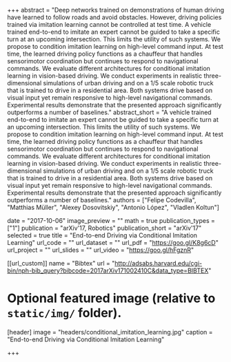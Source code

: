 +++
abstract = "Deep networks trained on demonstrations of human driving have learned to follow roads and avoid obstacles. However, driving policies trained via imitation learning cannot be controlled at test time. A vehicle trained end-to-end to imitate an expert cannot be guided to take a specific turn at an upcoming intersection. This limits the utility of such systems. We propose to condition imitation learning on high-level command input. At test time, the learned driving policy functions as a chauffeur that handles sensorimotor coordination but continues to respond to navigational commands. We evaluate different architectures for conditional imitation learning in vision-based driving. We conduct experiments in realistic three-dimensional simulations of urban driving and on a 1/5 scale robotic truck that is trained to drive in a residential area. Both systems drive based on visual input yet remain responsive to high-level navigational commands. Experimental results demonstrate that the presented approach significantly outperforms a number of baselines."
abstract_short = "A vehicle trained end-to-end to imitate an expert cannot be guided to take a specific turn at an upcoming intersection. This limits the utility of such systems. We propose to condition imitation learning on high-level command input. At test time, the learned driving policy functions as a chauffeur that handles sensorimotor coordination but continues to respond to navigational commands. We evaluate different architectures for conditional imitation learning in vision-based driving. We conduct experiments in realistic three-dimensional simulations of urban driving and on a 1/5 scale robotic truck that is trained to drive in a residential area. Both systems drive based on visual input yet remain responsive to high-level navigational commands. Experimental results demonstrate that the presented approach significantly outperforms a number of baselines."
authors = ["Felipe Codevilla", "Matthias Müller", "Alexey Dosovitskiy", "Antonio López", "Vladlen Koltun"]

date = "2017-10-06"
image_preview = ""
math = true
publication_types = ["1"]
publication = "arXiv'17, Robotics"
publication_short = "arXiv'17"
selected = true
title = "End-to-end Driving via Conditional Imitation Learning"
url_code = ""
url_dataset = ""
url_pdf = "https://goo.gl/K8g6cD"
url_project = ""
url_slides = ""
url_video = "https://goo.gl/hFgznR"

[[url_custom]]
name = "Bibtex"
url = "http://adsabs.harvard.edu/cgi-bin/nph-bib_query?bibcode=2017arXiv171002410C&data_type=BIBTEX"

# Optional featured image (relative to `static/img/` folder).
[header]
image = "headers/conditional_imitation_learning.jpg"
caption = "End-to-end Driving via Conditional Imitation Learning"

+++
